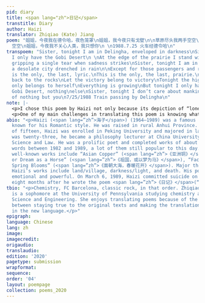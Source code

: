 ```yaml
---
pid: diary
title: <span lang="zh">日记</span>
transtitle: Diary
author: Haizi
translator: Zhiqiao (Kate) Jiang
poem: "姐姐，今夜我在德令哈，夜色笼罩\n姐姐，我今夜只有戈壁\n\n草原尽头我两手空空\n悲痛时握不住一颗泪滴\n姐姐，今夜我在德令哈\n这是雨水中一座荒凉的城\n\n除了那些路过的和居住的\n德令哈┄┄今夜\n这是唯一的，最后的，抒情。\n这是唯一的，最后的，草原。\n我把石头还给石头\n让胜利的胜利\n今夜青稞只属于她自己\n一切都在生长\n今夜我只有美丽的戈壁
  空空\n姐姐，今夜我不关心人类，我只想你\n \n1988.7.25 火车经德令哈\n"
transpoem: "Sister, tonight I am in Delingha, enveloped in darkness\nSister, tonight
  I only have the Gobi Desert\n \nAt the edge of the prairie I stand with empty hands\nBarely
  gripping a single tear when sadness strikes\nSister, tonight I am in Delingha\nIt’s
  a desolate city drenched in rain\n\nExcept for those passengers and residents,\nDelingha—tonight,\nThis
  is the only, the last, lyric.\nThis is the only, the last, prairie.\nI give rocks
  back to the rocks\nLet the victory belong to victory\nTonight the highland barley
  only belongs to herself\nEverything is growing\nBut tonight I only have the beautiful
  Gobi Desert, nothing\nelse\nSister, tonight I don’t care about mankind,\nI think
  of nothing but you\n7/25/1988 Train passing by Delingha\n"
note: |-
  <p>I chose this poem by Haizi not only because its depiction of “loneliness” deeply resonated with me, but also because of its imagery and rhythm, both of which I tried to preserve in my translation. <span lang=”zh”>《日记》 </span>(“Diary”) opens with the scene of the poet writing to his sister from the desert in a rainy and lonely night. The imagery of him standing alone facing the vast prairie just struck me when I was reading the poem for the first time. Haizi’s loneliness further develops as he describes that everything else is growing yet he owns nothing. The poem ends with my favorite line as the poet abandons his usual praise of nature and care of creatures. Rather, Haizi shows us a more personal and vulnerable side of him — a younger brother who misses his sister badly in a lonely desert.</p>
  <p>One of my main challenges in translating this poem is knowing what is important and what is not. For the second line in the second stanza, “<span lang=”zh”>悲痛时握不住一颗泪滴</span>,” some translations that I have found were stressing on translating <span lang=”zh”>颗</span>, a measure word for small round objects. But to me, the most important information in the sentence is the verb <span lang=”zh”>握</span>, which means “grip.” “Grip” is not a verb that is typically associated with tears; we normally say “wipe one’s tears.” The phrase “gripping one’s tears” includes the idea of the measure word <span lang=”zh”>颗</span> since it implies the metaphor that his teardrops are like glass balls. This imagery vividly depicts how hard the poet cries since his sadness materializes into something solid that can be grappled. “Grip” also reflects the pain that he is experiencing as he tightens his fingers and makes a fist.</p>
abio: "<p>Haizi (<span lang=”zh”>海子</span>) (1964–1989) was a famous Chinese poet
  known for his Romantic style. He was raised in rural Anhui Province. At the age
  of fifteen, Haizi was enrolled in Peking University and majored in law. When he
  was twenty-three, he became a philosophy lecturer at China University of Political
  Science and Law. He was a prolific poet and completed works of about two million
  words between 1982 and 1989, a lot of them still popular to this day. Some of Haizi’s
  well-known works include “Asian Copper” (<span lang=”zh”>《亚洲铜》</span>), “Motherland,
  or Dream as a Horse” (<span lang=”zh”>《祖国，或以梦为马》</span>), “Facing the Sea, with
  Spring Blooms” (<span lang=”zh”>《面朝大海，春暖花开》</span>). Major themes that appear in
  Haizi’s works include land/village, darkness/light, and death. His poems are expressive,
  emotional and powerful. On March 6, 1989, Haizi committed suicide on a train track,
  eight months after he wrote the poem <span lang=”zh”>《日记》</span>(“Diary”) on a train.</p>"
tbio: "<p>Chemistry, FC Barcelona, classic rock, in that order. Zhiqiao (Kate) Jiang
  is a sophomore at the University of Pennsylvania studying chemistry and Materials
  Science and Engineering. She enjoys translating poems because of the creative liberty
  between staying true to the original texts and making the translations sound natural
  in the new language.</p>"
epigraph: 
language: Chinese
lang: zh
image: 
imagecredit: 
origaudio: 
translaudio: 
edition: '2020'
pagetype: submission
wrapformat: 
sequence: 
order: '04'
layout: poempage
collection: poems_2020
---
```

